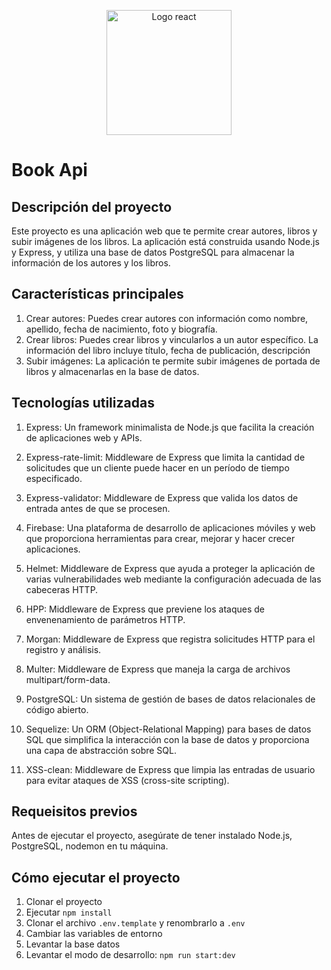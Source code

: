 <p align="center">
  <a href="https://es.react.dev/" target="blank"><img src="https://miro.medium.com/v2/resize:fit:720/format:webp/1*y6C4nSvy2Woe0m7bWEn4BA.png" width="200" alt="Logo react" /></a>
</p>

# Book Api

## Descripción del proyecto

Este proyecto es una aplicación web que te permite crear autores, libros y subir imágenes de los libros. La aplicación está construida usando Node.js y Express, y utiliza una base de datos PostgreSQL para almacenar la información de los autores y los libros.

## Características principales

1. Crear autores: Puedes crear autores con información como nombre, apellido, fecha de nacimiento, foto y biografía.
2. Crear libros: Puedes crear libros y vincularlos a un autor específico. La información del libro incluye título, fecha de publicación, descripción
3. Subir imágenes: La aplicación te permite subir imágenes de portada de libros y almacenarlas en la base de datos.

## Tecnologías utilizadas

1. Express: Un framework minimalista de Node.js que facilita la creación de aplicaciones web y APIs.

2. Express-rate-limit: Middleware de Express que limita la cantidad de solicitudes que un cliente puede hacer en un período de tiempo especificado.

3. Express-validator: Middleware de Express que valida los datos de entrada antes de que se procesen.

4. Firebase: Una plataforma de desarrollo de aplicaciones móviles y web que proporciona herramientas para crear, mejorar y hacer crecer aplicaciones.

5. Helmet: Middleware de Express que ayuda a proteger la aplicación de varias vulnerabilidades web mediante la configuración adecuada de las cabeceras HTTP.

6. HPP: Middleware de Express que previene los ataques de envenenamiento de parámetros HTTP.

7. Morgan: Middleware de Express que registra solicitudes HTTP para el registro y análisis.

8. Multer: Middleware de Express que maneja la carga de archivos multipart/form-data.

9. PostgreSQL: Un sistema de gestión de bases de datos relacionales de código abierto.

10. Sequelize: Un ORM (Object-Relational Mapping) para bases de datos SQL que simplifica la interacción con la base de datos y proporciona una capa de abstracción sobre SQL.

11. XSS-clean: Middleware de Express que limpia las entradas de usuario para evitar ataques de XSS (cross-site scripting).

## Requeisitos previos

Antes de ejecutar el proyecto, asegúrate de tener instalado Node.js, PostgreSQL, nodemon en tu máquina.

## Cómo ejecutar el proyecto

1. Clonar el proyecto
2. Ejecutar `npm install`
3. Clonar el archivo `.env.template` y renombrarlo a `.env`
4. Cambiar las variables de entorno
5. Levantar la base datos
6. Levantar el modo de desarrollo: `npm run start:dev`
